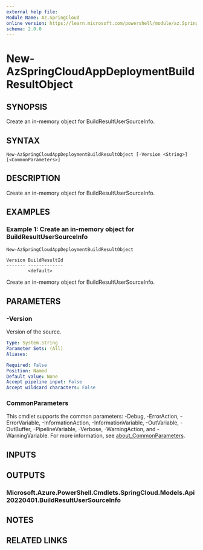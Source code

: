 ```yaml
---
external help file:
Module Name: Az.SpringCloud
online version: https://learn.microsoft.com/powershell/module/az.SpringCloud/new-AzSpringCloudAppDeploymentBuildResultObject
schema: 2.0.0
---
```


# New-AzSpringCloudAppDeploymentBuildResultObject

## SYNOPSIS
Create an in-memory object for BuildResultUserSourceInfo.

## SYNTAX

```
New-AzSpringCloudAppDeploymentBuildResultObject [-Version <String>] [<CommonParameters>]
```

## DESCRIPTION
Create an in-memory object for BuildResultUserSourceInfo.

## EXAMPLES

### Example 1: Create an in-memory object for BuildResultUserSourceInfo
```powershell
New-AzSpringCloudAppDeploymentBuildResultObject
```

```output
Version BuildResultId
------- -------------
        <default>
```

Create an in-memory object for BuildResultUserSourceInfo.

## PARAMETERS

### -Version
Version of the source.

```yaml
Type: System.String
Parameter Sets: (All)
Aliases:

Required: False
Position: Named
Default value: None
Accept pipeline input: False
Accept wildcard characters: False
```

### CommonParameters
This cmdlet supports the common parameters: -Debug, -ErrorAction, -ErrorVariable, -InformationAction, -InformationVariable, -OutVariable, -OutBuffer, -PipelineVariable, -Verbose, -WarningAction, and -WarningVariable. For more information, see [about_CommonParameters](http://go.microsoft.com/fwlink/?LinkID=113216).

## INPUTS

## OUTPUTS

### Microsoft.Azure.PowerShell.Cmdlets.SpringCloud.Models.Api20220401.BuildResultUserSourceInfo

## NOTES

## RELATED LINKS

